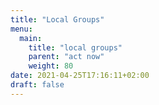 ```yaml
---
title: "Local Groups"
menu:
  main:
    title: "local groups"
    parent: "act now"
    weight: 80
date: 2021-04-25T17:16:11+02:00
draft: false
---
```


